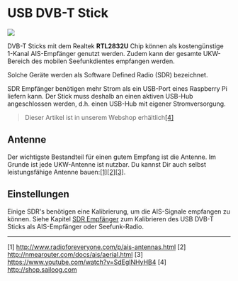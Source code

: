 # USB DVB-T Stick


![](../en/sdr.png)

DVB-T Sticks mit dem Realtek **RTL2832U** Chip können als kostengünstige 1-Kanal AIS-Empfänger genutzt werden. Zudem kann der gesamte UKW-Bereich des mobilen Seefunkdientes empfangen werden.

Solche Geräte werden als Software Defined Radio (SDR) bezeichnet.

SDR Empfänger benötigen mehr Strom als ein USB-Port eines Raspberry Pi liefern kann. Der Stick muss deshalb an einen aktiven USB-Hub angeschlossen werden, d.h. einen USB-Hub mit eigener Stromversorgung.

>Dieser Artikel ist in unserem Webshop erhältlich[[4]](http://shop.sailoog.com)

## Antenne

Der wichtigste Bestandteil für einen gutem Empfang ist die Antenne. Im Grunde ist jede UKW-Antenne ist nutzbar. Du kannst Dir auch selbst leistungsfähige Antenne bauen:[[1]](http://www.radioforeveryone.com/p/ais-antennas.html)[[2]](http://nmearouter.com/docs/ais/aerial.html)[[3]](https://www.youtube.com/watch?v=SdEglNHyHB4).

## Einstellungen

Einige SDR's benötigen eine Kalibrierung, um die AIS-Signale empfangen zu können. Siehe Kapitel [SDR Empfänger](/sdr-receiver.md) zum Kalibrieren des USB DVB-T Sticks als AIS-Empfänger oder Seefunk-Radio.

---

[1] http://www.radioforeveryone.com/p/ais-antennas.html [2] http://nmearouter.com/docs/ais/aerial.html [3] https://www.youtube.com/watch?v=SdEglNHyHB4 [4] http://shop.sailoog.com

